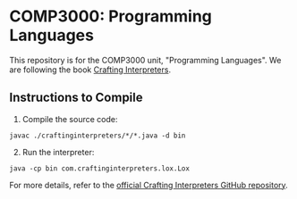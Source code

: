 # COMP3000: Programming Languages

This repository is for the COMP3000 unit, "Programming Languages". We are following the book [Crafting Interpreters](https://craftinginterpreters.com/).

## Instructions to Compile

1. Compile the source code:
  ```
  javac ./craftinginterpreters/*/*.java -d bin
  ```
2. Run the interpreter:
  ```
  java -cp bin com.craftinginterpreters.lox.Lox
  ```

For more details, refer to the [official Crafting Interpreters GitHub repository](https://github.com/munificent/craftinginterpreters).
